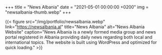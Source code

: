 +++
title = "News Albania"
date = "2021-05-01 00:00:00 +0200"
img = "newsalbania-thumb.webp"
+++

{{< figure src="/img/portfolio/newsalbania.webp" link="https://newsalbania.al" title="News Albania" alt="News Albania Website" caption="News Albania is a newly formed media group and news portal registered in Albania providing daily news regarding both local and international topics. The website is built using WordPress and optimized for quick loading." >}}

